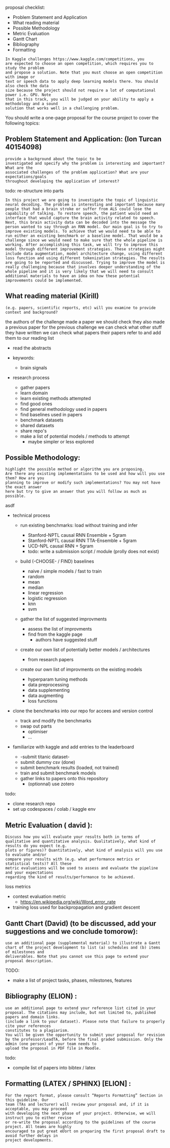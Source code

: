 proposal checklist:
 - Problem Statement and Application
 - What reading material
 - Possible Methodology
 - Metric Evaluation
 - Gantt Chart
 - Bibliography
 - Formatting


```
In Kaggle challenges https://www.kaggle.com/competitions, you
are expected to choose an open competition, which requires you to study the problem
and propose a solution. Note that you must choose an open competition with image or
text or speech data to apply deep learning models there. You should also check the data
size because the project should not require a lot of computational power i.e. GPU. Note
that in this track, you will be judged on your ability to apply a methodology and a sound
solution that works well in a challenging problem. 
```


You should write a one-page proposal for the course project to cover the following topics:

## Problem Statement and Application: (Ion Turcan 40154098)

```
provide a background about the topic to be
investigated and specify why the problem is interesting and important? What are the
associated challenges of the problem application? What are your expectations/goals
throughout developing the application of interest?
```



todo: re-structure into parts

	In this project we are going to investigate the topic of linguistic neural decoding. The problem is interesting and important because many people that had a brain stroke or suffer from ALS could lose the capability of talking. To restore speech, the patient would need an interface that would capture the brain activity related to speech. Next, this brain activity data can be decoded into the message the person wanted to say through an RNN model. Our main goal is to try to improve existing models. To achieve that we would need to be able to run either an existing benchmark or a baseline model. That would be a challenge since we would need to make sure that the whole pipeline is working. After accomplishing this task, we will try to improve this model through different improvement strategies. These strategies might include data augmentation, model architecture change, using different loss function and using different tokenization strategies. The results are going to be reported and discussed. Trying to improve the model is really challenging because that involves deeper understanding of the whole pipeline and it is very likely that we will need to consult additional materials to have an idea on how these potential improvements could be implemented.
    
## What reading material (Kirill)

```
(e.g. papers, scientific reports, etc) will you examine to provide
context and background?
```

the authors of the challenge made a paper we should check
they also made a previous paper for the previous challenge
we can check what other stuff they have written
we can check what papers their papers refer to and add them to our reading list


- read the abstracts
- keywords:
  - brain signals

- research process
  - gather papers
  - learn domain
  - learn existing methods attempted
  - find good ones
  - find general methodology used in papers
  - find baselines used in papers
  - benchmark datasets
  - shared datasets
  - share repo's
  - make a list of potential models / methods to attempt
    - maybe simpler or less explored



## Possible Methodology: 
```
highlight the possible method or algorithm you are proposing.
Are there any existing implementations to be used and how will you use them? How are you
planning to improve or modify such implementations? You may not have the exact answer
here but try to give an answer that you will follow as much as possible.
```

asdf

- technical process
  - run existing benchmarks: load without training and infer
    - Stanford-NPTL causal RNN Ensemble + 5gram
    - Stanford-NPTL causal RNN TTA-Ensemble + 5gram
    - UCD-NPL causal RNN + 5gram
    - todo: write a submission script / module (prolly does not exist)

  - build (-CHOOSE- / FIND) baselines
    - naive / simple models / fast to train
     - random
     - mean
     - median
     - linear regression
     - logistic regression
     - knn
     - svm
  - gather the list of suggested improvments
    - assess the list of improvments
    - find from the kaggle page
      -  authors have suggested stuff
  - create our own list of potentially better models / architectures
    - from research papers 
  - create our own list of improvments on the existing models
    - hyperparam tuning methods
    - data preprocessing
    - data supplementing
    - data augmenting
    - loss functions
- clone the benchmarks into our repo for accees and version control
  - track and modify the benchmarks
  - swap out parts
    - optimiser
    - ...

- familiarize with kaggle and add entries to the leaderboard
  - -submit titanic dataset-
  - submit dummy csv (done)
  - submit benchmark results (loaded, not trained)
  - train and submit benchmark models
  - gather links to papers onto this repository
    - (optionnal) use zotero


todo:
- clone research repo
- set up codespaces / colab / kaggle env


## Metric Evaluation ( david ): 
```
Discuss how you will evaluate your results both in terms of
qualitative and quantitative analysis. Qualitatively, what kind of results do you expect (e.g.
plots or figures)? Quantitatively, what kind of analysis will you use to evaluate and/or
compare your results with (e.g. what performance metrics or statistical tests)? All these
metric evaluations will be used to assess and evaluate the pipeline and your expectations
regarding the kind of results/performance to be achieved.
```
loss metrics
- contest evaluation metric
  - https://en.wikipedia.org/wiki/Word_error_rate
- training loss used for backpropagation and gradient descent



## Gantt Chart (David) (to be discussed, add your suggestions and we conclude tomorow): 

```
use an additional page (supplemental material) to illustrate a Gantt
chart of the project development to list (a) schedules and (b) items of milestones and
deliverables. Note that you cannot use this page to extend your proposal description.
```

TODO:

- make a list of project tasks, phases, milestones, features


## Bibliography (ELION) : 
```
use an additional page to extend your reference list cited in your
proposal. The citations may include, but not limited to, published papers and domain links.
(include a link to your dataset). Please note that failure to properly cite your references
constitutes to a plagiarism.
You will be given the opportunity to submit your proposal for revision by the professor/LeadTA, before the final graded submission. Only the admin (one person) of your team needs to
upload the proposal in PDF file in Moodle.
```
todo: 
- compile list of papers into bibtex / latex


## Formatting (LATEX / SPHINX) [ELION] :
```
For the report format, please consult “Reports Formatting” Section in this guideline. Our
team (TAs and lecturer) will review your proposal and, if it is acceptable, you may proceed
with developing the next phase of your project. Otherwise, we will instruct you to either revise
or re-write the proposal according to the guidelines of the course project. All teams are highly
encouraged to put great eƯort on preparing the first proposal draft to avoid further delays in
project developments. 
```
